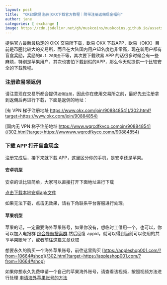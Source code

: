 ```yaml
---
layout: post
title:  "OKEX欧易注册|OKX下载官方教程｜附带注册返佣现金福利"
author: jane
categories: [ exchange ]
image: https://cdn.jsdelivr.net/gh/muskcoins/muskcoins.github.io/assets/images/okx-register.webp
---
```

提供官方最新最稳定的 OKX 交易所下载，欧易 OKX 下载APP，欧易（OKX）目前是币圈比较大的交易所，而且在大陆国内用户知名度也非常高，现在新用户都有盲盒奖励，奖励的`0.1-20美金`不等，其次要下载欧易 APP 的话很多时候会有一些麻烦，特别是苹果用户，其次也害怕下载到假的APP，那么今天就提供一个比较安全的下载教程。

### 注册欧易领返佣
请注意现在交易所都会提供`返佣注册`，因此你在使用交易所之前，最好先去注册拿到返佣后再进行下载，下面是返佣的地址：

[有 VPN 梯子注册地址 https://www.okx.com/join/90884854](/302.html?target=https://www.okx.com/join/90884854)

[国内无 VPN 梯子注册地址 https://www.wqrcdfkyco.comoin/90884854](/302.html?target=https://wwwww.wqrcdfkyco.comn/90884854)


### 下载 APP 打开盲盒现金
注册完成后，接下来就下载 APP，这里区分你的手机，是安卓还是苹果。

#### 安卓机型
安卓的话比较简单，大家可以直接打开下面地址进行下载

[点击下载本地安卓apk文件](/302.html?target=https://static.938w.cn/upgradeapp/okx-android.apk "download")

如果无法下载，点击无效果，请右下角联系平台客服进行处理。

#### 苹果机型
苹果的话，一定需要海外苹果账号，如果你没有，想临时工借用一个，也可以，你可以加入电报群 [综合导航搜索群](/302.html?target=https://t.me/chineseSearchService) 然后回复 appid，就可以得到当前可以使用的共享苹果账号了，或者前往这篇文章获取

想要永久的购买一个海外苹果账号，前往这里购买
 [https://appleshop001.com/?from=10664#shop](/302.html?target=https://appleshop001.com/?from=10664#shop)

如果你想永久免费申请一个自己的苹果海外账号，请查看该视频，按照视频方法进行处理 [申请海外苹果账号的方法](/302.html?target=https://www.youtube.com/watch?v=oY396wEXzww)
